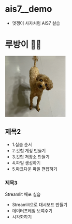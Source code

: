 # ais7__demo

* 멋쟁이 사자처럼 AIS7 실습

# 루방이 🫶🏻
<img src="https://github.com/sunyoung-cho/ais7__demo/blob/main/%E1%84%85%E1%85%AE%E1%84%87%E1%85%A1%E1%86%BC%E1%84%8B%E1%85%B5.png?raw=true" width="200" height="200">

## 제목2
* 1.실습 순서
* 2.깃헙 계정 만들기
* 3.깃헙 저장소 만들기
* 4.파일 생성하기
* 5.마크다운 파일 편집하기

### 제목3 

Streamlit 배포 실습
* Streamlit으로 대시보드 만들기
* 데이터프레임 보여주기
* 시각화하기 
